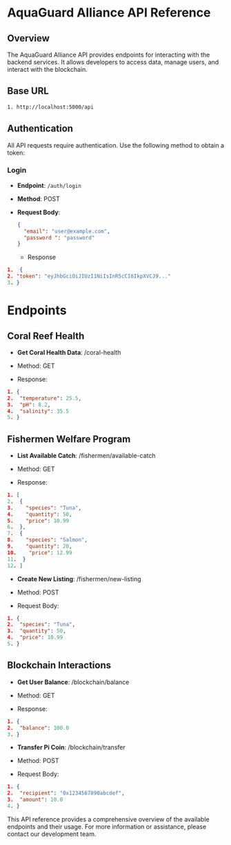 # AquaGuard Alliance API Reference

## Overview

The AquaGuard Alliance API provides endpoints for interacting with the backend services. It allows developers to access data, manage users, and interact with the blockchain.

## Base URL

```bash
1. http://localhost:5000/api
```


## Authentication

All API requests require authentication. Use the following method to obtain a token:

### Login

- **Endpoint**: `/auth/login`
- **Method**: POST
- **Request Body**:
  ```json
  {
    "email": "user@example.com",
    "password ": "password"
  }
  ```

  - Response
  
```json
1.  {
2. "token": "eyJhbGciOiJIUzI1NiIsInR5cCI6IkpXVCJ9..."
3. }
```

# Endpoints

## Coral Reef Health

- **Get Coral Health Data**: /coral-health

- Method: GET
- Response:

```json
1. {
2.  "temperature": 25.5,
3.  "pH": 8.2,
4.  "salinity": 35.5
5. }
```

## Fishermen Welfare Program

- **List Available Catch**: /fishermen/available-catch

- Method: GET
- Response:

```json
1. [
2.  {
3.    "species": "Tuna",
4.    "quantity": 50,
5.    "price": 10.99
6.  },
7.  {
8.    "species": "Salmon",
9.    "quantity": 20,
10.    "price": 12.99
11.  }
12. ]
```

- **Create New Listing**: /fishermen/new-listing

- Method: POST
- Request Body:

```json
1. {
2.  "species": "Tuna",
3.  "quantity": 50,
4.  "price": 10.99
5. }
```

## Blockchain Interactions

- **Get User Balance**: /blockchain/balance

- Method: GET
- Response:

```json
1. {
2.  "balance": 100.0
3. }
```

- **Transfer Pi Coin**: /blockchain/transfer

- Method: POST
- Request Body:

```json
1. {
2.  "recipient": "0x1234567890abcdef",
3.  "amount": 10.0
4. }
```

This API reference provides a comprehensive overview of the available endpoints and their usage. For more information or assistance, please contact our development team.
